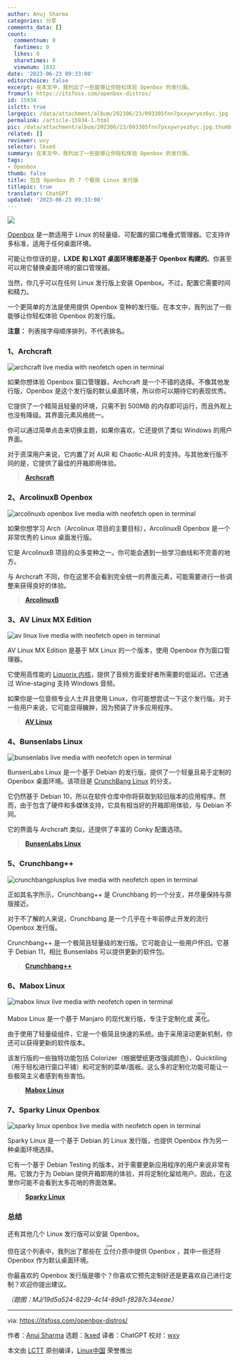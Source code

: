 ```yaml
---
author: Anuj Sharma
categories: 分享
comments_data: []
count:
  commentnum: 0
  favtimes: 0
  likes: 0
  sharetimes: 0
  viewnum: 1832
date: '2023-06-23 09:33:00'
editorchoice: false
excerpt: 在本文中，我列出了一些能够让你轻松体验 Openbox 的发行版。
fromurl: https://itsfoss.com/openbox-distros/
id: 15934
islctt: true
largepic: /data/attachment/album/202306/23/093305fnn7pxxywryez6yc.jpg
permalink: /article-15934-1.html
pic: /data/attachment/album/202306/23/093305fnn7pxxywryez6yc.jpg.thumb.jpg
related: []
reviewer: wxy
selector: lkxed
summary: 在本文中，我列出了一些能够让你轻松体验 Openbox 的发行版。
tags:
- Openbox
thumb: false
title: 包含 Openbox 的 7 个极简 Linux 发行版
titlepic: true
translator: ChatGPT
updated: '2023-06-23 09:33:00'
---
```


![](/data/attachment/album/202306/23/093305fnn7pxxywryez6yc.jpg)


[Openbox](http://openbox.org/wiki/Main_Page) 是一款适用于 Linux 的轻量级、可配置的窗口堆叠式管理器。它支持许多标准，适用于任何桌面环境。


可能让你惊讶的是，**LXDE 和 LXQT 桌面环境都是基于 Openbox 构建的**。你甚至可以用它替换桌面环境的窗口管理器。


当然，你几乎可以在任何 Linux 发行版上安装 Openbox。不过，配置它需要时间和精力。


一个更简单的方法是使用提供 Openbox 变种的发行版。在本文中，我列出了一些能够让你轻松体验 Openbox 的发行版。


**注意：** 列表按字母顺序排列，不代表排名。


### 1、Archcraft


![archcraft live media with neofetch open in terminal](/data/attachment/album/202306/23/093358f0z08b0c8apgkksk.png)


如果你想体验 Openbox 窗口管理器，Archcraft 是一个不错的选择。不像其他发行版，Openbox 是这个发行版的默认桌面环境，所以你可以期待它的表现优秀。


它提供了一个精简且轻量的环境，只需不到 500MB 的内存即可运行，而且外观上也没有降级。其界面元素风格统一。


你可以通过简单点击来切换主题，如果你喜欢，它还提供了类似 Windows 的用户界面。


对于资深用户来说，它内置了对 AUR 和 Chaotic-AUR 的支持。与其他发行版不同的是，它提供了最佳的开箱即用体验。



> 
> **[Archcraft](https://archcraft.io/)**
> 
> 
> 


### 2、ArcolinuxB Openbox


![arcolinuxb openbox live media with neofetch open in terminal](/data/attachment/album/202306/23/093358cylo7ys5lrsnjkmr.png)


如果你想学习 Arch（Arcolinux 项目的主要目标），ArcolinuxB Openbox 是一个非常优秀的 Linux 桌面发行版。


它是 ArcolinuxB 项目的众多变种之一。你可能会遇到一些学习曲线和不完善的地方。


与 Archcraft 不同，你在这里不会看到完全统一的界面元素，可能需要进行一些调整来获得良好的体验。



> 
> **[ArcolinuxB](https://arcolinuxb.com/)**
> 
> 
> 


### 3、AV Linux MX Edition


![av linux live media with neofetch open in terminal](/data/attachment/album/202306/23/093359lwbpk08g3lgux8l0.png)


AV Linux MX Edition 是基于 MX Linux 的一个版本，使用 Openbox 作为窗口管理器。


它使用高性能的 [Liquorix 内核](https://liquorix.net/#features)，提供了音频方面爱好者所需要的低延迟。它还通过 Wine-staging 支持 Windows 音频。


如果你是一位音频专业人士并且使用 Linux，你可能想尝试一下这个发行版。对于一些用户来说，它可能显得臃肿，因为预装了许多应用程序。



> 
> **[AV Linux](http://www.bandshed.net/avlinux/)**
> 
> 
> 


### 4、Bunsenlabs Linux


![bunsenlabs live media with neofetch open in terminal](/data/attachment/album/202306/23/093359qxupx57td944p3x6.png)


BunsenLabs Linux 是一个基于 Debian 的发行版，提供了一个轻量且易于定制的 Openbox 桌面环境。该项目是 [CrunchBang Linux](https://en.wikipedia.org/wiki/CrunchBang_Linux) 的分支。


它仍然基于 Debian 10，所以在软件仓库中你将获取到较旧版本的应用程序。然而，由于包含了硬件和多媒体支持，它具有相当好的开箱即用体验，与 Debian 不同。


它的界面与 Archcraft 类似，还提供了丰富的 Conky 配置选项。



> 
> **[BunsenLabs Linux](https://www.bunsenlabs.org/)**
> 
> 
> 


### 5、Crunchbang++


![crunchbangplusplus live media with neofetch open in terminal](/data/attachment/album/202306/23/093400dijwfizuc9wpew29.png)


正如其名字所示，Crunchbang++ 是 Crunchbang 的一个分支，并尽量保持与原版接近。


对于不了解的人来说，Crunchbang 是一个几乎在十年前停止开发的流行 Openbox 发行版。


Crunchbang++ 是一个极简且轻量级的发行版。它可能会让一些用户怀旧。它基于 Debian 11，相比 Bunsenlabs 可以提供更新的软件包。



> 
> **[Crunchbang++](https://crunchbangplusplus.org/)**
> 
> 
> 


### 6、Mabox Linux


![mabox linux live media with neofetch open in terminal](/data/attachment/album/202306/23/093400cekshe0aesb3qkek.png)


Mabox Linux 是一个基于 Manjaro 的现代发行版，专注于定制化或 <ruby> 美化 <rt>  ricing </rt></ruby>。


由于使用了轻量级组件，它是一个极简且快速的系统。由于采用滚动更新机制，你还可以获得更新的软件版本。


该发行版的一些独特功能包括 Colorizer（根据壁纸更改强调颜色）、Quicktiling（用于轻松进行窗口平铺）和可定制的菜单/面板。这么多的定制化功能可能让一些极简主义者感到有些害怕。



> 
> **[Mabox Linux](https://maboxlinux.org/)**
> 
> 
> 


### 7、Sparky Linux Openbox


![sparky linux openbox live media with neofetch open in terminal](/data/attachment/album/202306/23/093401agmc5xmx08880666.png)


Sparky Linux 是一个基于 Debian 的 Linux 发行版，也提供 Openbox 作为另一种桌面环境选择。


它有一个基于 Debian Testing 的版本，对于需要更新应用程序的用户来说非常有用。它致力于为 Debian 提供开箱即用的体验，并将定制化留给用户。因此，在这里你可能不会看到太多花哨的界面效果。



> 
> **[Sparky Linux](https://sparkylinux.org/)**
> 
> 
> 


### 总结


还有其他几个 Linux 发行版可以安装 Openbox。


但在这个列表中，我列出了那些在 <ruby> 立付 <rt>  Live </rt></ruby> 介质中提供 Openbox ，其中一些还将 Openbox 作为默认桌面环境。


你最喜欢的 Openbox 发行版是哪个？你喜欢它预先定制好还是更喜欢自己进行定制？欢迎你提出建议。


*（题图：MJ/19d5a524-8229-4c14-89d1-f8287c34eeae）*




---


via: <https://itsfoss.com/openbox-distros/>


作者：[Anuj Sharma](https://itsfoss.com/author/anuj/) 选题：[lkxed](https://github.com/lkxed) 译者：ChatGPT 校对：[wxy](https://github.com/wxy)


本文由 [LCTT](https://github.com/LCTT/TranslateProject) 原创编译，[Linux中国](https://linux.cn/) 荣誉推出